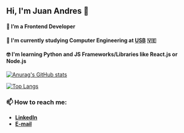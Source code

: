 ## Hi, I'm Juan Andres 👋
#### 🌱 I’m a Frontend Developer 
#### 🔭 I'm currently studying Computer Engineering at [USB](http://www.usb.ve/) :venezuela:
#### :nerd_face: I'm learning Python and JS Frameworks/Libraries like React.js or Node.js

[![Anurag's GitHub stats](https://github-readme-stats.vercel.app/api?username=cuevasrja&bg_color=0d1117&title_color=00bfff&icon_color=00bfff&text_color=FFFFFF)](https://github.com/jacuevasr?tab=repositories)

[![Top Langs](https://github-readme-stats.vercel.app/api/top-langs/?username=cuevasrja&layout=compact&bg_color=0d1117&title_color=ffffff&icon_color=00bfff&text_color=FFFFFF)](https://github.com/jacuevasr?tab=repositories)

### 📫 How to reach me: 
- [**LinkedIn**](https://www.linkedin.com/in/cuevasrja/)
- [**E-mail**](juanandrescuevas14@gmail.com)

<!-- title_color: "fff" & "00bfff",
    icon_color: "00bfff",
    text_color: "fff",
    bg_color: "0d1117",
<!--
**jacuevasr/jacuevasr** is a ✨ _special_ ✨ repository because its `README.md` (this file) appears on your GitHub profile.

Here are some ideas to get you started:

- 🔭 I’m currently working on ...
- 🌱 I’m currently learning ...
- 👯 I’m looking to collaborate on ...
- 🤔 I’m looking for help with ...
- 💬 Ask me about ...
- 📫 How to reach me: ...
- 😄 Pronouns: ...
- ⚡ Fun fact: ...
-->
